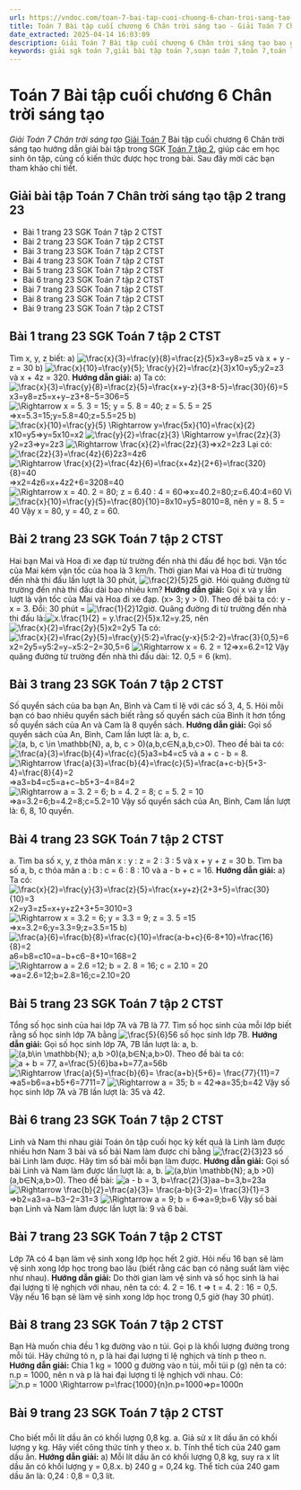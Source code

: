 ```yaml
---
url: https://vndoc.com/toan-7-bai-tap-cuoi-chuong-6-chan-troi-sang-tao-284532
title: Toán 7 Bài tập cuối chương 6 Chân trời sáng tạo - Giải Toán 7 Chân trời sáng tạo - VnDoc.com
date_extracted: 2025-04-14 16:03:09
description: Giải Toán 7 Bài tập cuối chương 6 Chân trời sáng tạo bao gồm đáp án và lời giải chi tiết cho từng bài tập trong SGK Toán 7 cho các em học sinh tham khảo luyện Giải Toán 7 hiệu quả.
keywords: giải sgk toán 7,giải bài tập toán 7,soạn toán 7,toán 7,toán lớp 7,giải toán 7,sgk toán 7,toan 7,giai toan 7,toán 7 tập 2,toán lớp 7 tập 2,bài tập toán lớp 7,giải bài tập toán lớp 7,sgk toán 7 tập 2,toán 7 chân trời sáng tạo,giải toán 7 chân trời sáng tạo,Toán 7 Bài tập cuối chương 6 ctst,Bài tập cuối chương 6,Giải Toán 7 Chân trời sáng tạo Bài tập cuối chương 6,toán lớp 7 Chân trời sáng tạo Bài tập cuối chương 6,Bài tập cuối chương 6 chân trời sáng tạo,bài tập cuối chương 6 lớp 7
---
```


# Toán 7 Bài tập cuối chương 6 Chân trời sáng tạo
 _Giải Toán 7 Chân trời sáng tạo_
[Giải Toán 7](<https://vndoc.com/toan-7-tap-1-ctst>) Bài tập cuối chương 6 Chân trời sáng tạo hướng dẫn giải bài tập trong SGK [Toán 7 tập 2](<https://vndoc.com/toan-7-tap-1-ctst>), giúp các em học sinh ôn tập, củng cố kiến thức được học trong bài. Sau đây mời các bạn tham khảo chi tiết.
## Giải bài tập Toán 7 Chân trời sáng tạo tập 2 trang 23
  * Bài 1 trang 23 SGK Toán 7 tập 2 CTST
  * Bài 2 trang 23 SGK Toán 7 tập 2 CTST
  * Bài 3 trang 23 SGK Toán 7 tập 2 CTST
  * Bài 4 trang 23 SGK Toán 7 tập 2 CTST
  * Bài 5 trang 23 SGK Toán 7 tập 2 CTST
  * Bài 6 trang 23 SGK Toán 7 tập 2 CTST
  * Bài 7 trang 23 SGK Toán 7 tập 2 CTST
  * Bài 8 trang 23 SGK Toán 7 tập 2 CTST
  * Bài 9 trang 23 SGK Toán 7 tập 2 CTST

## Bài 1 trang 23 SGK Toán 7 tập 2 CTST
Tìm x, y, z biết:
a\) ![\\frac{x}{3}=\\frac{y}{8}=\\frac{z}{5}](https://i.vdoc.vn/data/image/blank.png)x3=y8=z5 và x + y - z = 30
b\) ![\\frac{x}{10}=\\frac{y}{5}; \\frac{y}{2}=\\frac{z}{3}](https://i.vdoc.vn/data/image/blank.png)x10=y5;y2=z3 và x + 4z = 320.
**Hướng dẫn giải:**
a\) Ta có: ![\\frac{x}{3}=\\frac{y}{8}=\\frac{z}{5}=\\frac{x+y-z}{3+8-5}=\\frac{30}{6}=5](https://i.vdoc.vn/data/image/blank.png)x3=y8=z5=x+y−z3+8−5=306=5
![\\Rightarrow x = 5. 3 = 15; y = 5. 8 = 40; z = 5. 5 = 25](https://i.vdoc.vn/data/image/blank.png)⇒x=5.3=15;y=5.8=40;z=5.5=25
b\) ![\\frac{x}{10}=\\frac{y}{5} \\Rightarrow y=\\frac{5x}{10}=\\frac{x}{2}](https://i.vdoc.vn/data/image/blank.png)x10=y5⇒y=5x10=x2
![\\frac{y}{2}=\\frac{z}{3} \\Rightarrow y=\\frac{2z}{3}](https://i.vdoc.vn/data/image/blank.png)y2=z3⇒y=2z3
![\\Rightarrow \\frac{x}{2}=\\frac{2z}{3}](https://i.vdoc.vn/data/image/blank.png)⇒x2=2z3
Lại có: ![\\frac{2z}{3}=\\frac{4z}{6}](https://i.vdoc.vn/data/image/blank.png)2z3=4z6
![\\Rightarrow \\frac{x}{2}=\\frac{4z}{6}=\\frac{x+4z}{2+6}=\\frac{320}{8}=40](https://i.vdoc.vn/data/image/blank.png)⇒x2=4z6=x+4z2+6=3208=40
![\\Rightarrow x = 40. 2 = 80; z = 6.40 : 4 = 60](https://i.vdoc.vn/data/image/blank.png)⇒x=40.2=80;z=6.40:4=60
Vì ![\\frac{x}{10}=\\frac{y}{5}=\\frac{80}{10}=8](https://i.vdoc.vn/data/image/blank.png)x10=y5=8010=8, nên y = 8. 5 = 40
Vậy x = 80, y = 40, z = 60.
## Bài 2 trang 23 SGK Toán 7 tập 2 CTST
Hai bạn Mai và Hoa đi xe đạp từ trường đến nhà thi đấu để học bơi. Vận tốc của Mai kém vận tốc của hoa là 3 km/h. Thời gian Mai và Hoa đi từ trường đến nhà thi đấu lần lượt là 30 phút, ![\\frac{2}{5}](https://i.vdoc.vn/data/image/blank.png)25 giờ. Hỏi quãng đường từ trường đến nhà thi đấu dài bao nhiêu km?
**Hướng dẫn giải:**
Gọi x và y lần lượt là vận tốc của Mai và Hoa đi xe đạp. \(x> 3; y > 0\).
Theo đề bài ta có: y - x = 3.
Đổi: 30 phút = ![\\frac{1}{2}](https://i.vdoc.vn/data/image/blank.png)12giờ.
Quãng đường đi từ trường đến nhà thi đấu là:![x.\\frac{1}{2} = y.\\frac{2}{5}](https://i.vdoc.vn/data/image/blank.png)x.12=y.25, nên ![\\frac{x}{2}=\\frac{2y}{5}](https://i.vdoc.vn/data/image/blank.png)x2=2y5
Ta có: ![\\frac{x}{2}=\\frac{2y}{5}=\\frac{y}{5:2}=\\frac{y-x}{5:2-2}=\\frac{3}{0,5}=6](https://i.vdoc.vn/data/image/blank.png)x2=2y5=y5:2=y−x5:2−2=30,5=6
![\\Rightarrow x = 6. 2 = 12](https://i.vdoc.vn/data/image/blank.png)⇒x=6.2=12
Vậy quãng đường từ trường đến nhà thì đấu dài: 12. 0,5 = 6 \(km\).
## Bài 3 trang 23 SGK Toán 7 tập 2 CTST
Số quyển sách của ba bạn An, Bình và Cam tỉ lệ với các số 3, 4, 5. Hỏi mỗi bạn có bao nhiêu quyển sách biết rằng số quyển sách của Bình ít hơn tổng số quyển sách của An và Cam là 8 quyển sách.
**Hướng dẫn giải:**
Gọi số quyển sách của An, Bình, Cam lần lượt là: a, b, c. ![\(a, b, c \\in \\mathbb{N}, a, b, c > 0\)](https://i.vdoc.vn/data/image/blank.png)\(a,b,c∈N,a,b,c>0\).
Theo đề bài ta có: ![\\frac{a}{3}=\\frac{b}{4}=\\frac{c}{5}](https://i.vdoc.vn/data/image/blank.png)a3=b4=c5 và a + c - b = 8.
![\\Rightarrow \\frac{a}{3}=\\frac{b}{4}=\\frac{c}{5}=\\frac{a+c-b}{5+3-4}=\\frac{8}{4}=2](https://i.vdoc.vn/data/image/blank.png)⇒a3=b4=c5=a+c−b5+3−4=84=2
![\\Rightarrow a = 3. 2 = 6;  b = 4. 2 = 8;  c = 5. 2 = 10](https://i.vdoc.vn/data/image/blank.png)⇒a=3.2=6;b=4.2=8;c=5.2=10
Vậy số quyển sách của An, Bình, Cam lần lượt là: 6, 8, 10 quyển.
## Bài 4 trang 23 SGK Toán 7 tập 2 CTST
a. Tìm ba số x, y, z thỏa mãn x : y : z = 2 : 3 : 5 và x + y + z = 30
b. Tìm ba số a, b, c thỏa mãn a : b : c = 6 : 8 : 10 và a - b + c = 16.
**Hướng dẫn giải:**
a\) Ta có: ![\\frac{x}{2}=\\frac{y}{3}=\\frac{z}{5}=\\frac{x+y+z}{2+3+5}=\\frac{30}{10}=3](https://i.vdoc.vn/data/image/blank.png)x2=y3=z5=x+y+z2+3+5=3010=3
![\\Rightarrow x = 3.2 = 6;   y = 3.3 = 9;    z = 3. 5 =15](https://i.vdoc.vn/data/image/blank.png)⇒x=3.2=6;y=3.3=9;z=3.5=15
b\) ![\\frac{a}{6}=\\frac{b}{8}=\\frac{c}{10}=\\frac{a-b+c}{6-8+10}=\\frac{16}{8}=2](https://i.vdoc.vn/data/image/blank.png)a6=b8=c10=a−b+c6−8+10=168=2
![\\Rightarrow a = 2.6 =12;    b = 2. 8 = 16;    c = 2.10 = 20](https://i.vdoc.vn/data/image/blank.png)⇒a=2.6=12;b=2.8=16;c=2.10=20
## Bài 5 trang 23 SGK Toán 7 tập 2 CTST
Tổng số học sinh của hai lớp 7A và 7B là 77. Tìm số học sinh của mỗi lớp biết rằng số học sinh lớp 7A bằng ![\\frac{5}{6}](https://i.vdoc.vn/data/image/blank.png)56 số học sinh lớp 7B.
**Hướng dẫn giải:**
Gọi số học sinh lớp 7A, 7B lần lượt là: a, b. ![\(a,b\\in \\mathbb{N}; a,b >0\)](https://i.vdoc.vn/data/image/blank.png)\(a,b∈N;a,b>0\).
Theo đề bài ta có: ![a + b = 77, a=\\frac{5}{6}b](https://i.vdoc.vn/data/image/blank.png)a+b=77,a=56b
![\\Rightarrow \\frac{a}{5}=\\frac{b}{6}=  \\frac{a+b}{5+6}= \\frac{77}{11}=7](https://i.vdoc.vn/data/image/blank.png)⇒a5=b6=a+b5+6=7711=7
![\\Rightarrow a = 35; b = 42](https://i.vdoc.vn/data/image/blank.png)⇒a=35;b=42
Vậy số học sinh lớp 7A và 7B lần lượt là: 35 và 42.
## Bài 6 trang 23 SGK Toán 7 tập 2 CTST
Linh và Nam thi nhau giải Toán ôn tập cuối học kỳ kết quả là Linh làm được nhiều hơn Nam 3 bài và số bài Nam làm được chỉ bằng ![\\frac{2}{3}](https://i.vdoc.vn/data/image/blank.png)23 số bài Linh làm được. Hãy tìm số bài mỗi bạn làm được.
**Hướng dẫn giải:**
Gọi số bài Linh và Nam làm được lần lượt là: a, b. ![\(a,b\\in \\mathbb{N}; a,b >0\)](https://i.vdoc.vn/data/image/blank.png)\(a,b∈N;a,b>0\).
Theo đề bài: ![a - b = 3, b=\\frac{2}{3}a](https://i.vdoc.vn/data/image/blank.png)a−b=3,b=23a
![\\Rightarrow \\frac{b}{2}=\\frac{a}{3}=  \\frac{a-b}{3-2}= \\frac{3}{1}=3](https://i.vdoc.vn/data/image/blank.png)⇒b2=a3=a−b3−2=31=3
![\\Rightarrow a = 9; b = 6](https://i.vdoc.vn/data/image/blank.png)⇒a=9;b=6
Vậy số bài bạn Linh và Nam làm được lần lượt là: 9 và 6 bài.
## Bài 7 trang 23 SGK Toán 7 tập 2 CTST
Lớp 7A có 4 bạn làm vệ sinh xong lớp học hết 2 giờ. Hỏi nếu 16 bạn sẽ làm vệ sinh xong lớp học trong bao lâu \(biết rằng các bạn có năng suất làm việc như nhau\).
**Hướng dẫn giải:**
Do thời gian làm vệ sinh và số học sinh là hai đại lượng tỉ lệ nghịch với nhau, nên ta có: 4. 2 = 16. t
⇒ t = 4. 2 : 16 = 0,5.
Vậy nếu 16 bạn sẽ làm vệ sinh xong lớp học trong 0,5 giờ \(hay 30 phút\).
## Bài 8 trang 23 SGK Toán 7 tập 2 CTST
Bạn Hà muốn chia đều 1 kg đường vào n túi. Gọi p là khối lượng đường trong mỗi túi. Hãy chứng tỏ n, p là hai đại lượng tỉ lệ nghịch và tính p theo n.
**Hướng dẫn giải:**
Chia 1 kg = 1000 g đường vào n túi, mỗi túi p \(g\) nên ta có: n.p = 1000, nên n và p là hai đại lượng tỉ lệ nghịch với nhau.
Có: ![n.p = 1000 \\Rightarrow p=\\frac{1000}{n}](https://i.vdoc.vn/data/image/blank.png)n.p=1000⇒p=1000n
## Bài 9 trang 23 SGK Toán 7 tập 2 CTST
### 
Cho biết mỗi lít dầu ăn có khối lượng 0,8 kg.
a. Giả sử x lít dầu ăn có khối lượng y kg. Hãy viết công thức tính y theo x.
b. Tính thể tích của 240 gam dầu ăn.
**Hướng dẫn giải:**
a\) Mỗi lít dầu ăn có khối lượng 0,8 kg, suy ra x lít dầu ăn có khối lượng y = 0,8.x.
b\) 240 g = 0,24 kg.
Thể tích của 240 gam dầu ăn là: 0,24 : 0,8 = 0,3 lít.
